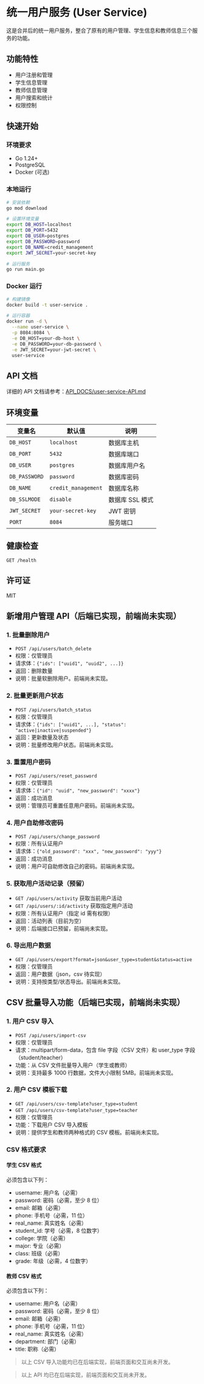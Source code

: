 # 统一用户服务 (User Service)

这是合并后的统一用户服务，整合了原有的用户管理、学生信息和教师信息三个服务的功能。

## 功能特性

- 用户注册和管理
- 学生信息管理
- 教师信息管理
- 用户搜索和统计
- 权限控制

## 快速开始

### 环境要求

- Go 1.24+
- PostgreSQL
- Docker (可选)

### 本地运行

```bash
# 安装依赖
go mod download

# 设置环境变量
export DB_HOST=localhost
export DB_PORT=5432
export DB_USER=postgres
export DB_PASSWORD=password
export DB_NAME=credit_management
export JWT_SECRET=your-secret-key

# 运行服务
go run main.go
```

### Docker 运行

```bash
# 构建镜像
docker build -t user-service .

# 运行容器
docker run -d \
  --name user-service \
  -p 8084:8084 \
  -e DB_HOST=your-db-host \
  -e DB_PASSWORD=your-db-password \
  -e JWT_SECRET=your-jwt-secret \
  user-service
```

## API 文档

详细的 API 文档请参考：[API_DOCS/user-service-API.md](../API_DOCS/user-service-API.md)

## 环境变量

| 变量名        | 默认值              | 说明            |
| ------------- | ------------------- | --------------- |
| `DB_HOST`     | `localhost`         | 数据库主机      |
| `DB_PORT`     | `5432`              | 数据库端口      |
| `DB_USER`     | `postgres`          | 数据库用户名    |
| `DB_PASSWORD` | `password`          | 数据库密码      |
| `DB_NAME`     | `credit_management` | 数据库名称      |
| `DB_SSLMODE`  | `disable`           | 数据库 SSL 模式 |
| `JWT_SECRET`  | `your-secret-key`   | JWT 密钥        |
| `PORT`        | `8084`              | 服务端口        |

## 健康检查

```
GET /health
```

## 许可证

MIT

## 新增用户管理 API（后端已实现，前端尚未实现）

### 1. 批量删除用户

- `POST /api/users/batch_delete`
- 权限：仅管理员
- 请求体：`{"ids": ["uuid1", "uuid2", ...]}`
- 返回：删除数量
- 说明：批量软删除用户。前端尚未实现。

### 2. 批量更新用户状态

- `POST /api/users/batch_status`
- 权限：仅管理员
- 请求体：`{"ids": ["uuid1", ...], "status": "active|inactive|suspended"}`
- 返回：更新数量及状态
- 说明：批量修改用户状态。前端尚未实现。

### 3. 重置用户密码

- `POST /api/users/reset_password`
- 权限：仅管理员
- 请求体：`{"id": "uuid", "new_password": "xxxx"}`
- 返回：成功消息
- 说明：管理员可重置任意用户密码。前端尚未实现。

### 4. 用户自助修改密码

- `POST /api/users/change_password`
- 权限：所有认证用户
- 请求体：`{"old_password": "xxx", "new_password": "yyy"}`
- 返回：成功消息
- 说明：用户可自助修改自己的密码。前端尚未实现。

### 5. 获取用户活动记录（预留）

- `GET /api/users/activity` 获取当前用户活动
- `GET /api/users/:id/activity` 获取指定用户活动
- 权限：所有认证用户（指定 id 需有权限）
- 返回：活动列表（目前为空）
- 说明：后端接口已预留，前端尚未实现。

### 6. 导出用户数据

- `GET /api/users/export?format=json&user_type=student&status=active`
- 权限：仅管理员
- 返回：用户数据（json，csv 待实现）
- 说明：支持按类型/状态导出。前端尚未实现。

## CSV 批量导入功能（后端已实现，前端尚未实现）

### 1. 用户 CSV 导入

- `POST /api/users/import-csv`
- 权限：仅管理员
- 请求：multipart/form-data，包含 file 字段（CSV 文件）和 user_type 字段（student/teacher）
- 功能：从 CSV 文件批量导入用户（学生或教师）
- 说明：支持最多 1000 行数据，文件大小限制 5MB。前端尚未实现。

### 2. 用户 CSV 模板下载

- `GET /api/users/csv-template?user_type=student`
- `GET /api/users/csv-template?user_type=teacher`
- 权限：仅管理员
- 功能：下载用户 CSV 导入模板
- 说明：提供学生和教师两种格式的 CSV 模板。前端尚未实现。

### CSV 格式要求

#### 学生 CSV 格式

必须包含以下列：

- username: 用户名（必需）
- password: 密码（必需，至少 8 位）
- email: 邮箱（必需）
- phone: 手机号（必需，11 位）
- real_name: 真实姓名（必需）
- student_id: 学号（必需，8 位数字）
- college: 学院（必需）
- major: 专业（必需）
- class: 班级（必需）
- grade: 年级（必需，4 位数字）

#### 教师 CSV 格式

必须包含以下列：

- username: 用户名（必需）
- password: 密码（必需，至少 8 位）
- email: 邮箱（必需）
- phone: 手机号（必需，11 位）
- real_name: 真实姓名（必需）
- department: 部门（必需）
- title: 职称（必需）

> 以上 CSV 导入功能均已在后端实现，前端页面和交互尚未开发。

> 以上 API 均已在后端实现，前端页面和交互尚未开发。
